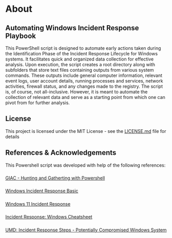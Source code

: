 # About

## Automating Windows Incident Response Playbook
This PowerShell script is designed to automate early actions taken during the Identification
						Phase of the
						Incident Response Lifecycle for Windows systems. It facilitates quick and organized data
						collection for
						effective analysis. Upon execution, the script creates a root directory along with
						subfolders that store text files containing outputs from various system commands. These outputs
						include general
						computer information, relevant event logs, user account details, running processes and services,
						network activities, firewall status, and any changes made to the registry. The script is, of
						course, not all-inclusive. However, it is meant to automate the collection of relevant data and
						serve as a starting point from which one can pivot from for further analysis.

## License
This project is licensed under the MIT License - see the [LICENSE.md](https://github.com/DaveRoppo/Cyber-Security/blob/main/LICENSE) file for details

## References & Acknowledgements

This Powershell script was developed with help of the following references:

#####
[GIAC - Hunting and Gatherting with Powershell](https://www.giac.org/research-papers/38842/)
#####
[Windows Incident Response Basic](https://www.securitynewspaper.com/2018/10/06/windows-incidents-response-basics/)
#####
[Windows 11 Incident Response](https://medium.com/@reotmani/windows-incident-response-windows-11-56129163b40d)
#####
[Incident Response: Windows Cheatsheet](https://gist.github.com/RomelSan/9ebef17aa9aa061d6b32e2e250181942)
#####
[UMD: Incident Response Steps - Potentially Compromised Windows System](https://itsupport.umd.edu/itsupport?id=kb_article_view&sysparm_article=KB0013906)


